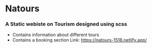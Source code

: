 # Natours
### A Static webiste on Tourism designed using scss
- Contains information about different tours
- Contains a booking section
Link: https://natours-1518.netlify.app/ 
